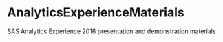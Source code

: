 # AnalyticsExperienceMaterials
SAS Analytics Experience 2016 presentation and demonstration materials
